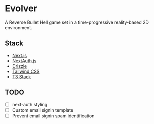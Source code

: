 # Evolver

A Reverse Bullet Hell game set in a time-progressive reality-based 2D environment.

## Stack

- [Next.js](https://nextjs.org)
- [NextAuth.js](https://next-auth.js.org)
- [Drizzle](https://orm.drizzle.team)
- [Tailwind CSS](https://tailwindcss.com)
- [T3 Stack](https://create.t3.gg/)

## TODO

- [ ] next-auth styling
- [ ] Custom email signin template
- [ ] Prevent email signin spam identification
